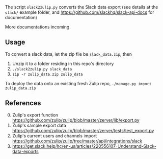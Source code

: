 The script `slack2zulip.py` converts the Slack data export (see details at the
`slack/` example folder, and https://github.com/slackhq/slack-api-docs for
documentation)

More documentations incoming.
## Usage

To convert a slack data, let the zip file be `slack_data.zip`, then
1. Unzip it to a folder residing in this repo's directory
2. `./slack2zulip.py slack_data`
3. `zip -r zulip_data.zip zulip_data`

To deploy the data onto an existing fresh Zulip repo,
`./manage.py import zulip_data.zip`

## References

0. Zulip's export function https://github.com/zulip/zulip/blob/master/zerver/lib/export.py
1. Zulip's sample export data https://github.com/zulip/zulip/blob/master/zerver/tests/test_export.py
2. Zulip's current users and channels import https://github.com/zulip/zulip/tree/master/api/integrations/slack
3. https://get.slack.help/hc/en-us/articles/220556107-Understand-Slack-data-exports
